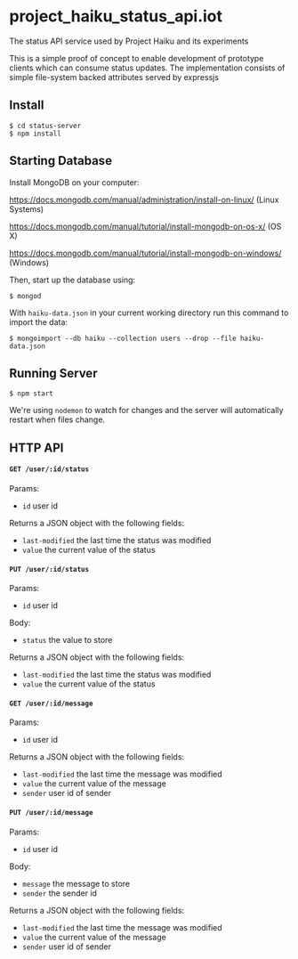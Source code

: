 # project_haiku_status_api.iot

The status API service used by Project Haiku and its experiments

This is a simple proof of concept to enable development of prototype clients which can consume status updates. The implementation consists of simple file-system backed attributes served by expressjs


## Install

```
$ cd status-server
$ npm install
```


## Starting Database

Install MongoDB on your computer:

https://docs.mongodb.com/manual/administration/install-on-linux/ (Linux Systems)

https://docs.mongodb.com/manual/tutorial/install-mongodb-on-os-x/ (OS X)

https://docs.mongodb.com/manual/tutorial/install-mongodb-on-windows/ (Windows)


Then, start up the database using:

```
$ mongod
```


With `haiku-data.json` in your current working directory run this command to import the data:

```
$ mongoimport --db haiku --collection users --drop --file haiku-data.json
```


## Running Server

```
$ npm start
```

We're using `nodemon` to watch for changes and the server will automatically restart when files change.


## HTTP API

#### `GET /user/:id/status`

Params:

  - `id` user id

Returns a JSON object with the following fields:
  - `last-modified` the last time the status was modified
  - `value` the current value of the status

#### `PUT /user/:id/status`

Params:

  - `id` user id

Body:

  - `status` the value to store

Returns a JSON object with the following fields:
  - `last-modified` the last time the status was modified
  - `value` the current value of the status

#### `GET /user/:id/message`

Params:

  - `id` user id

Returns a JSON object with the following fields:
  - `last-modified` the last time the message was modified
  - `value` the current value of the message
  - `sender` user id of sender

#### `PUT /user/:id/message`

Params:

  - `id` user id

Body:

  - `message` the message to store
  - `sender` the sender id

Returns a JSON object with the following fields:
  - `last-modified` the last time the message was modified
  - `value` the current value of the message
  - `sender` user id of sender

